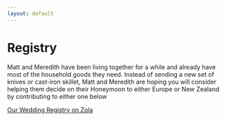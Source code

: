 ```yaml
---
layout: default
---
```


# Registry

Matt and Meredith have been living together for a while and already have most of the household goods they need. Instead of sending a new set of knives or cast-iron skillet, Matt and Meredith are hoping you will consider helping them decide on their Honeymoon to either Europe or New Zealand by contributing to either one below

<a class="zola-registry-embed" href="www.zola.com/registry/mattandmeredithaugust10" data-registry-key="mattandmeredithaugust10">Our Wedding Registry on Zola</a><script>!function(e,t,n){var s,a=e.getElementsByTagName(t)[0];e.getElementById(n)||(s=e.createElement(t),s.id=n,s.async=!0,s.src="https://widget.zola.com/js/widget.js",a.parentNode.insertBefore(s,a))}(document,"script","zola-wjs");</script>

Feel free to skip the registry and send your love directly to us at:

> Matt Ferrante & Meredith Thompson  
> 900 Bitner Road G11  
> Park City UT, 84098

Or find our [REI Registry Here](https://www.myregistry.com/rei/wedding-registry/Meredith-Thompson-and-Matt-Ferrante-Park-City-UT/1870954)
